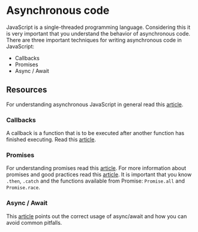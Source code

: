 # Asynchronous code
JavaScript is a single-threaded programming language. Considering this it is very important that you understand the behavior of asynchronous code.
There are three important techniques for writing asynchronous code in JavaScript:
* Callbacks
* Promises
* Async / Await


## Resources
For understanding asynchronous JavaScript in general read this [article](https://blog.bitsrc.io/understanding-asynchronous-javascript-the-event-loop-74cd408419ff).

### Callbacks
A callback is a function that is to be executed after another function has finished executing. Read this [article](https://codeburst.io/javascript-what-the-heck-is-a-callback-aba4da2deced).

### Promises
For understanding promises read this [article](https://codeburst.io/a-simple-guide-to-es6-promises-d71bacd2e13a). For more information about promises and good practices read this [article](https://medium.com/javascript-scene/master-the-javascript-interview-what-is-a-promise-27fc71e77261). It is important that you know `.then`, `.catch` and the functions available from Promise: `Promise.all` and `Promise.race`.

### Async / Await
This [article](https://medium.freecodecamp.org/avoiding-the-async-await-hell-c77a0fb71c4c) points out the correct usage of async/await and how you can avoid common pitfalls.
